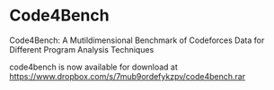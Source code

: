 # Code4Bench
Code4Bench: A Mutildimensional Benchmark of Codeforces Data for Different Program Analysis Techniques

code4bench is now available for download at https://www.dropbox.com/s/7mub9ordefykzpv/code4bench.rar
